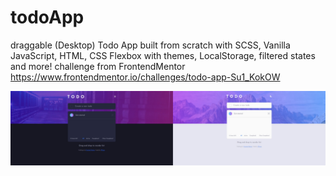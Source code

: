 # todoApp
draggable (Desktop) Todo App built from scratch with SCSS, Vanilla JavaScript, HTML, CSS Flexbox with themes, LocalStorage, filtered states and more!
challenge from FrontendMentor https://www.frontendmentor.io/challenges/todo-app-Su1_KokOW

<a href="https://sproga.github.io/todoApp/"><img src="./todo.jpg" /></a>

